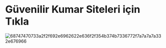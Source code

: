 # <font size="6">Güvenilir Kumar Siteleri için Tıkla</font>

![68747470733a2f2f692e6962622e636f2f354b374b7336772f7a7a7a7a332e676966](https://deneme.com)


